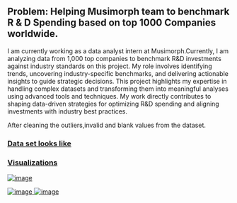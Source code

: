 <h2>Problem: Helping Musimorph team to benchmark R & D Spending based on top 1000 Companies worldwide.</h2>

<p>I am currently working as a data analyst intern at Musimorph.Currently, I am analyzing data from 1,000 top companies to benchmark R&D investments against industry standards on this project. My role involves identifying trends, uncovering industry-specific benchmarks, and delivering actionable insights to guide strategic decisions. This project highlights my expertise in handling complex datasets and transforming them into meaningful analyses using advanced tools and techniques. My work directly contributes to shaping data-driven strategies for optimizing R&D spending and aligning investments with industry best practices.</p>

After cleaning the outliers,invalid and blank values from the dataset.

<u><h3>Data set looks like</h3><u>

















<u><h3>Visualizations</h3></u>

![image](https://github.com/user-attachments/assets/588d9505-c365-4d46-a31c-f44a4ee3ad8b)


<img  alt="image" src="https://github.com/user-attachments/assets/669387b4-0603-4900-976e-6c69d3002115" />



<img  alt="image" src="https://github.com/user-attachments/assets/c3518757-ff64-411e-a77d-c238d69fda9d" />

